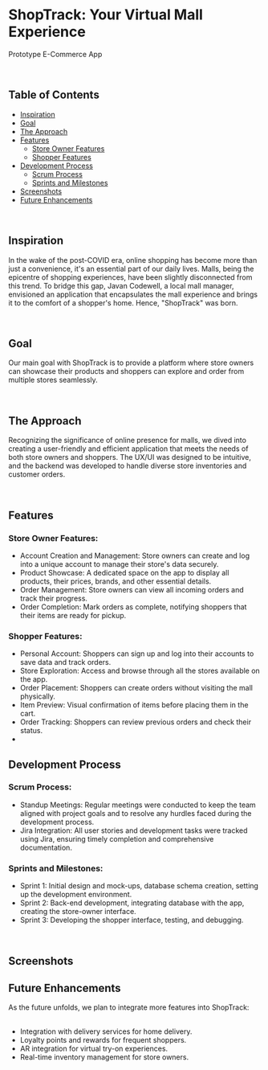 # ShopTrack: Your Virtual Mall Experience

Prototype E-Commerce App

</br>

## Table of Contents
- [Inspiration](#inspiration)
- [Goal](#goal)
- [The Approach](#the-approach)
- [Features](#features)
  - [Store Owner Features](#store-owner-features)
  - [Shopper Features](#shopper-features)
- [Development Process](#development-process)
  - [Scrum Process](#scrum-process)
  - [Sprints and Milestones](#sprints-and-milestones)
- [Screenshots](#screenshots)
- [Future Enhancements](#future-enhancements)
  
</br>

## Inspiration
In the wake of the post-COVID era, online shopping has become more than just a convenience, it's an essential part of our daily lives. Malls, being the epicentre of shopping experiences, have been slightly disconnected from this trend. To bridge this gap, Javan Codewell, a local mall manager, envisioned an application that encapsulates the mall experience and brings it to the comfort of a shopper's home. Hence, "ShopTrack" was born.

</br>

## Goal
Our main goal with ShopTrack is to provide a platform where store owners can showcase their products and shoppers can explore and order from multiple stores seamlessly.

</br>

## The Approach
Recognizing the significance of online presence for malls, we dived into creating a user-friendly and efficient application that meets the needs of both store owners and shoppers. The UX/UI was designed to be intuitive, and the backend was developed to handle diverse store inventories and customer orders.

</br>

## Features
### Store Owner Features:
- Account Creation and Management: Store owners can create and log into a unique account to manage their store's data securely.
- Product Showcase: A dedicated space on the app to display all products, their prices, brands, and other essential details.
- Order Management: Store owners can view all incoming orders and track their progress.
- Order Completion: Mark orders as complete, notifying shoppers that their items are ready for pickup.

### Shopper Features:
- Personal Account: Shoppers can sign up and log into their accounts to save data and track orders.
- Store Exploration: Access and browse through all the stores available on the app.
- Order Placement: Shoppers can create orders without visiting the mall physically.
- Item Preview: Visual confirmation of items before placing them in the cart.
- Order Tracking: Shoppers can review previous orders and check their status.
- 

## Development Process
### Scrum Process:
- Standup Meetings: Regular meetings were conducted to keep the team aligned with project goals and to resolve any hurdles faced during the development process.
- Jira Integration: All user stories and development tasks were tracked using Jira, ensuring timely completion and comprehensive documentation.
  
### Sprints and Milestones:
- Sprint 1: Initial design and mock-ups, database schema creation, setting up the development environment.
- Sprint 2: Back-end development, integrating database with the app, creating the store-owner interface.
- Sprint 3: Developing the shopper interface, testing, and debugging.

</br>

## Screenshots



## Future Enhancements
As the future unfolds, we plan to integrate more features into ShopTrack: <br>
<br>
- Integration with delivery services for home delivery.
- Loyalty points and rewards for frequent shoppers.
- AR integration for virtual try-on experiences.
- Real-time inventory management for store owners.
</br>
